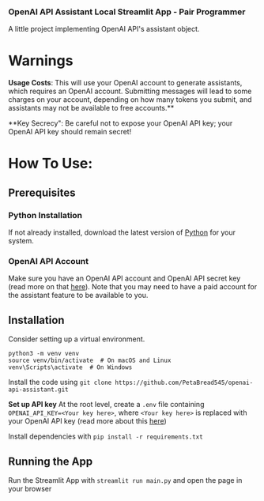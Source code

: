 ### OpenAI API Assistant Local Streamlit App - Pair Programmer

A little project implementing OpenAI API's assistant object. 

# Warnings
**Usage Costs**: This will use your OpenAI account to generate assistants, which requires an OpenAI account. Submitting messages will lead to some charges on your account, depending on how many tokens you submit, and assistants may not be available to free accounts.**

**Key Secrecy": Be careful not to expose your OpenAI API key; your OpenAI API key should remain secret!


# How To Use:
## Prerequisites
### Python Installation
If not already installed, download the latest version of [Python](https://www.python.org/downloads/) for your system.

### OpenAI API Account
Make sure you have an OpenAI API account and OpenAI API secret key (read more on that [here](https://platform.openai.com/docs/overview)).
Note that you may need to have a paid account for the assistant feature to be available to you.

## Installation
Consider setting up a virtual environment.
```
python3 -m venv venv
source venv/bin/activate  # On macOS and Linux
venv\Scripts\activate  # On Windows
```

Install the code using ```git clone https://github.com/PetaBread545/openai-api-assistant.git```

**Set up API key**
At the root level, create a `.env` file containing `OPENAI_API_KEY=<Your key here>`, where `<Your key here>` is replaced with your OpenAI API key (read more about this [here](https://platform.openai.com/api-keys))

Install dependencies with ```pip install -r requirements.txt```

## Running the App
Run the Streamlit App with ```streamlit run main.py``` and open the page in your browser
